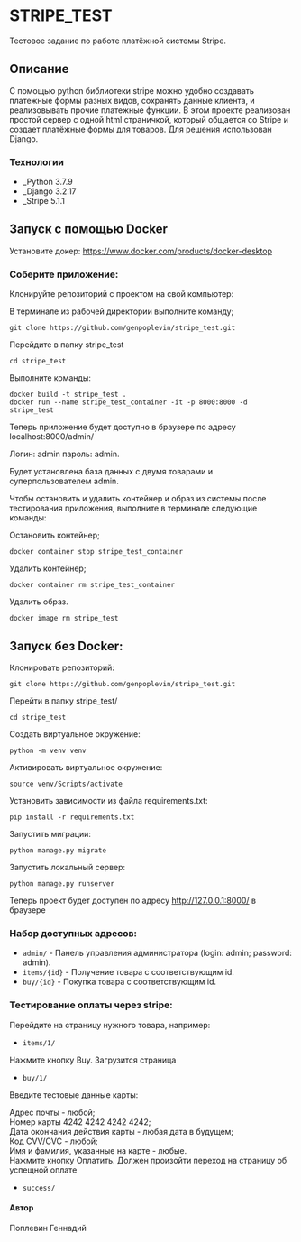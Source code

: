 # STRIPE_TEST

Тестовое задание по работе платёжной системы Stripe.

## Описание

С помощью python библиотеки stripe можно удобно создавать платежные формы разных видов, сохранять данные клиента, и реализовывать прочие платежные функции. 
В этом проекте реализован простой сервер с одной html страничкой, который общается со Stripe и создает платёжные формы для товаров. 
Для решения использован Django.

### Технологии
 - _Python 3.7.9
 - _Django 3.2.17
 - _Stripe 5.1.1

## Запуск с помощью Docker

Установите докер: https://www.docker.com/products/docker-desktop

### Соберите приложение:

Клонируйте репозиторий с проектом на свой компьютер:

В терминале из рабочей директории выполните команду;
```
git clone https://github.com/genpoplevin/stripe_test.git
```

Перейдите в папку stripe_test
```
cd stripe_test
```

Выполните команды:
```
docker build -t stripe_test .
docker run --name stripe_test_container -it -p 8000:8000 -d stripe_test
```
Теперь приложение будет доступно в браузере по адресу localhost:8000/admin/

Логин: admin
пароль: admin.

Будет установлена база данных с двумя товарами и суперпользователем admin.

Чтобы остановить и удалить контейнер и образ из системы после тестирования приложения, 
выполните в терминале следующие команды:

Остановить контейнер;
```
docker container stop stripe_test_container
```
Удалить контейнер;
```
docker container rm stripe_test_container
```
Удалить образ.
```
docker image rm stripe_test
```

## Запуск без Docker:

Клонировать репозиторий:

```
git clone https://github.com/genpoplevin/stripe_test.git
```

Перейти в папку stripe_test/
```
cd stripe_test
```

Cоздать виртуальное окружение:
```
python -m venv venv
```

Активировать виртуальное окружение:
```
source venv/Scripts/activate
```

Установить зависимости из файла requirements.txt:
```
pip install -r requirements.txt
```

Запустить миграции:
```
python manage.py migrate
```

Запустить локальный сервер:
```
python manage.py runserver
```
Теперь проект будет доступен по адресу http://127.0.0.1:8000/ в браузере


### Набор доступных адресов:
* ```admin/``` - Панель управления администратора (login: admin; password: admin).
* ```items/{id}``` - Получение товара с соответствующим id.
* ```buy/{id}``` - Покупка товара с соответствующим id.

### Тестирование оплаты через stripe:

Перейдите на страницу нужного товара, например:
* ```items/1/```

Нажмите кнопку Buy. Загрузится страница 
* ```buy/1/```

Введите тестовые данные карты:

Адрес почты - любой;\
Номер карты 4242 4242 4242 4242;\
Дата окончания действия карты - любая дата в будущем;\
Код CVV/CVC - любой;\
Имя и фамилия, указанные на карте - любые.\
Нажмите кнопку Оплатить. Должен произойти переход на страницу об успещной оплате
* ```success/```

#### Автор
Поплевин Геннадий
